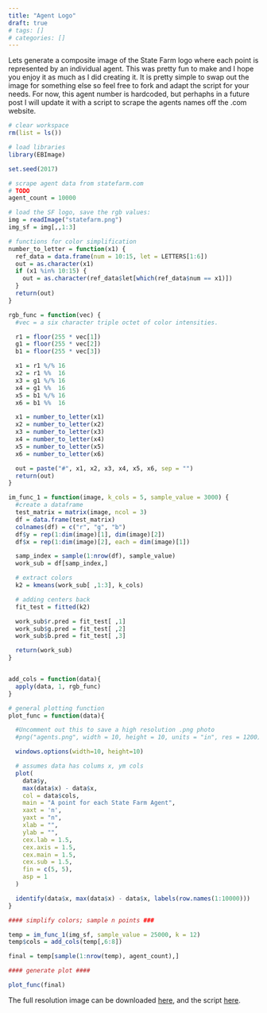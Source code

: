 ```yaml
---
title: "Agent Logo"
draft: true
# tags: []
# categories: []
---
```


Lets generate a composite image of the State Farm logo where each point is represented by an individual agent. This was pretty fun to make and I hope you enjoy it as much as I did creating it. It is pretty simple to swap out the image for something else so feel free to fork and adapt the script for your needs. For now, this agent number is hardcoded, but perhaphs in a future post I will update it with a script to scrape the agents names off the .com website.

```r
# clear workspace
rm(list = ls())

# load libraries
library(EBImage)

set.seed(2017)

# scrape agent data from statefarm.com
# TODO
agent_count = 10000

# load the SF logo, save the rgb values:
img = readImage("statefarm.png")
img_sf = img[,,1:3]

# functions for color simplification
number_to_letter = function(x1) {
  ref_data = data.frame(num = 10:15, let = LETTERS[1:6])
  out = as.character(x1)
  if (x1 %in% 10:15) {
    out = as.character(ref_data$let[which(ref_data$num == x1)])
  }
  return(out)
}

rgb_func = function(vec) {
  #vec = a six character triple octet of color intensities.

  r1 = floor(255 * vec[1])
  g1 = floor(255 * vec[2])
  b1 = floor(255 * vec[3])

  x1 = r1 %/% 16
  x2 = r1 %%  16
  x3 = g1 %/% 16
  x4 = g1 %%  16
  x5 = b1 %/% 16
  x6 = b1 %%  16

  x1 = number_to_letter(x1)
  x2 = number_to_letter(x2)
  x3 = number_to_letter(x3)
  x4 = number_to_letter(x4)
  x5 = number_to_letter(x5)
  x6 = number_to_letter(x6)

  out = paste("#", x1, x2, x3, x4, x5, x6, sep = "")
  return(out)
}

im_func_1 = function(image, k_cols = 5, sample_value = 3000) {
  #create a dataframe
  test_matrix = matrix(image, ncol = 3)
  df = data.frame(test_matrix)
  colnames(df) = c("r", "g", "b")
  df$y = rep(1:dim(image)[1], dim(image)[2])
  df$x = rep(1:dim(image)[2], each = dim(image)[1])

  samp_index = sample(1:nrow(df), sample_value)
  work_sub = df[samp_index,]

  # extract colors
  k2 = kmeans(work_sub[ ,1:3], k_cols)

  # adding centers back
  fit_test = fitted(k2)

  work_sub$r.pred = fit_test[ ,1]
  work_sub$g.pred = fit_test[ ,2]
  work_sub$b.pred = fit_test[ ,3]

  return(work_sub)
}


add_cols = function(data){
  apply(data, 1, rgb_func)
}

# general plotting function
plot_func = function(data){

  #Uncomment out this to save a high resolution .png photo
  #png("agents.png", width = 10, height = 10, units = "in", res = 1200)

  windows.options(width=10, height=10)

  # assumes data has colums x, ym cols
  plot(
    data$y,
    max(data$x) - data$x,
    col = data$cols,
    main = "A point for each State Farm Agent",
    xaxt = 'n',
    yaxt = "n",
    xlab = "",
    ylab = "",
    cex.lab = 1.5,
    cex.axis = 1.5,
    cex.main = 1.5,
    cex.sub = 1.5,
    fin = c(5, 5),
    asp = 1
  )

  identify(data$x, max(data$x) - data$x, labels(row.names(1:10000)))
}

#### simplify colors; sample n points ###

temp = im_func_1(img_sf, sample_value = 25000, k = 12)
temp$cols = add_cols(temp[,6:8])

final = temp[sample(1:nrow(temp), agent_count),]

#### generate plot ####

plot_func(final)

```

The full resolution image can be downloaded [here]("agents.png"), and the script [here]("agents.R").
